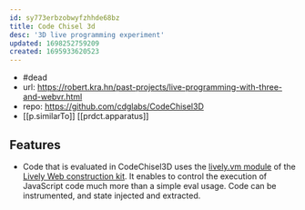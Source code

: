 ```yaml
---
id: sy773erbzobwyfzhhde68bz
title: Code Chisel 3d
desc: '3D live programming experiment'
updated: 1698252759209
created: 1695933620523
---
```


- #dead
- url: https://robert.kra.hn/past-projects/live-programming-with-three-and-webvr.html
- repo:  https://github.com/cdglabs/CodeChisel3D
- [[p.similarTo]] [[prdct.apparatus]]


## Features

- Code that is evaluated in CodeChisel3D uses the [lively.vm module](https://github.com/LivelyKernel/lively.vm) of the [Lively Web construction kit](https://lively-next.org). It enables to control the execution of JavaScript code much more than a simple eval usage. Code can be instrumented, and state injected and extracted.